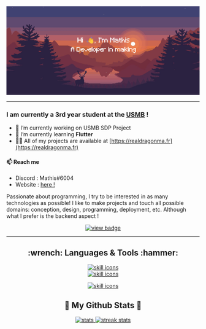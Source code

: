 <img src="images/header.png" alt="header"/>

---
### I am currently a 3rd year student at the [USMB](https://www.univ-smb.fr/) !

- 🔭 I’m currently working on USMB SDP Project
- 🌱 I’m currently learning **Flutter**
- 👨‍💻 All of my projects are available at [https://realdragonma.fr](https://realdragonma.fr)


#### 📫 Reach me
- Discord : Mathis#6004
- Website : [here !](https://realdragonma.fr)

Passionate about programming, I try to be interested in as many technologies as possible!
I like to make projects and touch all possible domains: conception, design, programming, deployment, etc.
Although what I prefer is the backend aspect !

<p align="center">
    <a href="https://komarev.com/ghpvc">
        <img src="https://komarev.com/ghpvc/?username=RealDragonMA&style=for-the-badge" alt="view badge">
    </a>
</p>

---

<h2 align="center">:wrench: Languages & Tools :hammer:</h2>

<p align="center">
    <a href="https://skillicons.dev">
        <img alt="skill icons" src="https://skillicons.dev/icons?i=ts,js,nodejs,html,css,svelte,react,flutter,kotlin,java,redis,docker&perline=6&theme=dark"/>
        <br/>
        <img alt="skill icons" src="https://skillicons.dev/icons?i=python,mysql,mongodb,tailwind"/>
    </a>
</p>
    <p align="center">
    <a href="https://skillicons.dev">
        <img alt="skill icons" src="https://skillicons.dev/icons?i=idea,vscode,androidstudio&perline=6&theme=dark"/>
    </a>
</p>


<h2 align="center">📜 My Github Stats 📜</h2>
<p align="center">
    <a href="https://github.com/anuraghazra/github-readme-stats">
        <img src="https://github-readme-stats.vercel.app/api?username=RealDragonMA&theme=dark&hide_border=false&include_all_commits=true&count_private=true" alt="stats"/>
    </a>
    <a href="https://github.com/DenverCoder1/github-readme-streak-stats">
        <img src="https://github-readme-streak-stats.herokuapp.com/?user=RealDragonMA&theme=dark&hide_border=false" alt="streak stats"/>
    </a>
</p>
